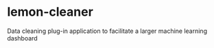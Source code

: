 # lemon-cleaner
Data cleaning plug-in application to facilitate a larger machine learning dashboard
